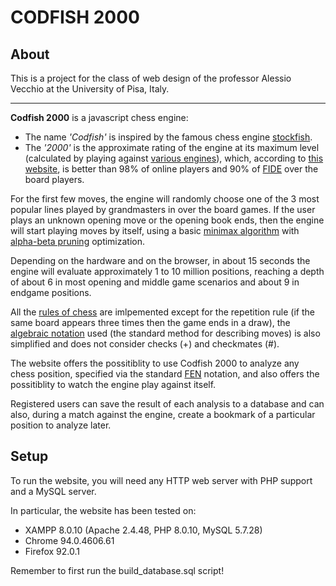 # CODFISH 2000

## About

This is a project for the class of web design of the professor Alessio Vecchio at the University of Pisa, Italy.

---

**Codfish 2000** is a javascript chess engine:

*   The name _'Codfish'_ is inspired by the famous chess engine [stockfish](https://stockfishchess.org/).
*   The _'2000'_ is the approximate rating of the engine at its maximum level (calculated by playing against [various engines](https://www.chess.com/play/computer)), which, according to [this website](https://chessgrandmonkey.com/chess-rating-percentile-calculator-graph/), is better than 98% of online players and 90% of [FIDE](https://www.fide.com/) over the board players.

For the first few moves, the engine will randomly choose one of the 3 most popular lines played by grandmasters in over the board games. If the user plays an unknown opening move or the opening book ends, then the engine will start playing moves by itself, using a basic [minimax algorithm](https://simple.wikipedia.org/wiki/Minimax) with [alpha-beta pruning](https://en.wikipedia.org/wiki/Alpha%E2%80%93beta_pruning) optimization.

Depending on the hardware and on the browser, in about 15 seconds the engine will evaluate approximately 1 to 10 million positions, reaching a depth of about 6 in most opening and middle game scenarios and about 9 in endgame positions.

All the [rules of chess](https://en.wikipedia.org/wiki/Rules_of_chess) are imlpemented except for the repetition rule (if the same board appears three times then the game ends in a draw), the [algebraic notation](https://en.wikipedia.org/wiki/Algebraic_notation_(chess)) used (the standard method for describing moves) is also simplified and does not consider checks (+) and checkmates (#).

The website offers the possitiblity to use Codfish 2000 to analyze any chess position, specified via the standard [FEN](https://en.wikipedia.org/wiki/Forsyth%E2%80%93Edwards_Notation) notation, and also offers the possitiblity to watch the engine play against itself.

Registered users can save the result of each analysis to a database and can also, during a match against the engine, create a bookmark of a particular position to analyze later.



## Setup

To run the website, you will need any HTTP web server with PHP support and a MySQL server.

In particular, the website has been tested on:
* XAMPP 8.0.10 (Apache 2.4.48, PHP 8.0.10, MySQL 5.7.28)
* Chrome 94.0.4606.61
* Firefox 92.0.1

Remember to first run the build_database.sql script!
